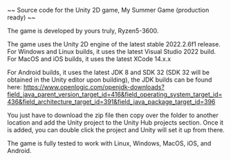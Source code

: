
 ~~ Source code for the Unity 2D game, My Summer Game (production ready) ~~
 
 The game is developed by yours truly, Ryzen5-3600.
 
 The game uses the Unity 2D engine of the latest stable 2022.2.6f1 release. For Windows and Linux builds, it uses the latest Visual Studio 2022 build. For MacOS and iOS builds, it uses the latest XCode 14.x.x

For Android builds, it uses the latest JDK 8 and SDK 32 (SDK 32 will be obtained in the Unity editor upon building), the JDK builds can be found here: https://www.openlogic.com/openjdk-downloads?field_java_parent_version_target_id=416&field_operating_system_target_id=436&field_architecture_target_id=391&field_java_package_target_id=396
 
 You just have to download the zip file then copy over the folder to another location and add the Unity project to the Unity Hub projects section. Once it is added, you can double click the project and Unity will set it up from there.
 
 The game is fully tested to work with Linux, Windows, MacOS, iOS, and Android.
